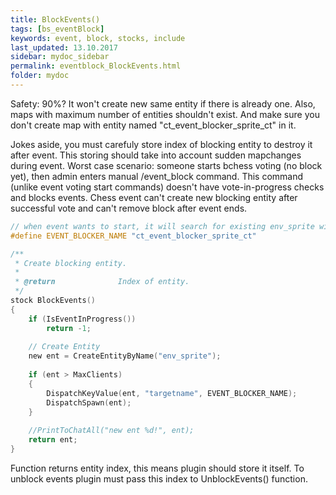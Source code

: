 ```yaml
---
title: BlockEvents()
tags: [bs_eventBlock]
keywords: event, block, stocks, include
last_updated: 13.10.2017
sidebar: mydoc_sidebar
permalink: eventblock_BlockEvents.html
folder: mydoc
---
```


Safety: 90%? It won't create new same entity if there is already one. Also, maps with maximum number of entities shouldn't exist. And make sure you don't create map with entity named "ct_event_blocker_sprite_ct" in it. 

Jokes aside, you must carefuly store index of blocking entity to destroy it after event. This storing should take into account sudden mapchanges during event. Worst case scenario: someone starts bchess voting (no block yet), then admin enters manual /event_block command. This command (unlike event voting start commands) doesn't have vote-in-progress checks and blocks events. Chess event can't create new blocking entity after successful vote and can't remove block after event ends.

```c
// when event wants to start, it will search for existing env_sprite with this name
#define EVENT_BLOCKER_NAME "ct_event_blocker_sprite_ct"

/**
 * Create blocking entity.
 *
 * @return				Index of entity. 
 */
stock BlockEvents()
{
	if (IsEventInProgress())
		return -1;
		
	// Create Entity
	new ent = CreateEntityByName("env_sprite");
	
	if (ent > MaxClients)
	{
		DispatchKeyValue(ent, "targetname", EVENT_BLOCKER_NAME);
		DispatchSpawn(ent);
	}
	
	//PrintToChatAll("new ent %d!", ent);
	return ent;
}
```

Function returns entity index, this means plugin should store it itself. To unblock events plugin must pass this index to UnblockEvents() function.